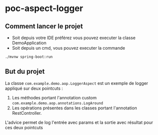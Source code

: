﻿# poc-aspect-logger
## Comment lancer le projet 
- Soit depuis votre IDE préférez vous pouvez executer la classe DemoApplication
- Soit depuis un cmd, vous pouvez executer la commande 
```
./mvnw spring-boot:run
```
## But du projet
La classe ```com.example.demo.aop.LoggerAspect``` est un exemple de logger appliqué sur deux pointcuts :
1. Les méthodes portant l'annotation custom ```com.example.demo.aop.annotations.LogAround```
2. Les opérations présentes dans les classes portant l'annotation RestController.

L'advice permet de log l'entrée avec params et la sortie avec résultat pour ces deux pointcuts
